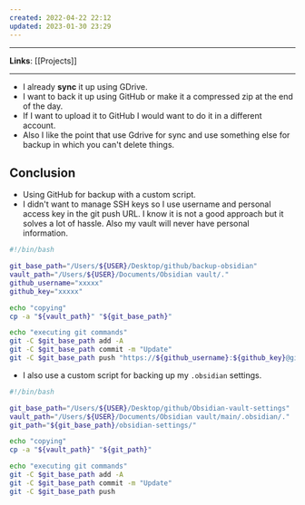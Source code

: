 ```yaml
---
created: 2022-04-22 22:12
updated: 2023-01-30 23:29
---
```

---
**Links**: [[Projects]]

---
- I already **sync** it up using GDrive.
- I want to back it up using GitHub or make it a compressed zip at the end of the day.
- If I want to upload it to GitHub I would want to do it in a different account. 
- Also I like the point that use Gdrive for sync and use something else for backup in which you can't delete things.

## Conclusion
- Using GitHub for backup with a custom script. 
- I didn't want to manage SSH keys so I use username and personal access key in the git push URL. I know it is not a good approach but it solves a lot of hassle. Also my vault will never have personal information.
```bash
#!/bin/bash

git_base_path="/Users/${USER}/Desktop/github/backup-obsidian"
vault_path="/Users/${USER}/Documents/Obsidian vault/."
github_username="xxxxx"
github_key="xxxxx"

echo "copying"
cp -a "${vault_path}" "${git_base_path}"

echo "executing git commands"
git -C $git_base_path add -A
git -C $git_base_path commit -m "Update"
git -C $git_base_path push "https://${github_username}:${github_key}@github.com/backups-obsidian/backup-obsidian"
```
- I also use a custom script for backing up my `.obsidian` settings.
```bash
#!/bin/bash

git_base_path="/Users/${USER}/Desktop/github/Obsidian-vault-settings"
vault_path="/Users/${USER}/Documents/Obsidian vault/main/.obsidian/."
git_path="${git_base_path}/obsidian-settings/"

echo "copying"
cp -a "${vault_path}" "${git_path}"

echo "executing git commands"
git -C $git_base_path add -A
git -C $git_base_path commit -m "Update"
git -C $git_base_path push
```